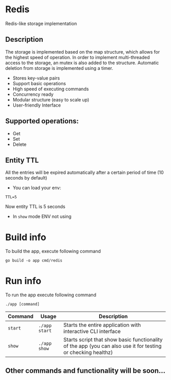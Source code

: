 # Redis

Redis-like storage implementation

## Description
The storage is implemented based on the map structure, which allows for the highest speed of operation. In order to implement multi-threaded access to the storage, an mutex is also added to the structure. Automatic deletion from storage is implemented using a timer.
- Stores key-value pairs
- Support basic operations
- High speed of executing commands
- Concurrency ready
- Modular structure (easy to scale up)
- User-friendly Interface
  

## Supported operations:
- Get
- Set
- Delete

## Entity TTL
All the entries will be expired automatically after a certain period of time (10 seconds by default)
- You can load your env:
```
TTL=5
```
Now entity TTL is 5 seconds
- In `show` mode ENV not using

# Build info
To build the app, execute following command
```
go build -o app cmd/redis
```

# Run info
To run the app execute following command
```
./app [command]
```
| Command | Usage | Description |
| --- | --- | --- |
|`start`|    ```./app start```   | Starts the entire application with interactive CLI interface |
|`show`|    ```./app show```    | Starts script that show basic functionality of the app (you can also use it for testing or checking healthz) |

## Other commands and functionality will be soon...

